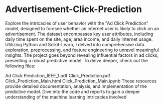 # Advertisement-Click-Prediction
Explore the intricacies of user behavior with the "Ad Click Prediction" model, designed to foresee whether an internet user is likely to click on an advertisement. The dataset encompasses key user attributes, including daily time spent on the site, age, area income, and daily internet usage. Utilizing Python and Scikit-Learn, I delved into comprehensive data exploration, preprocessing, and feature engineering to unravel meaningful insights. The project goes beyond revealing influential factors in ad clicks, presenting a robust predictive model. To delve deeper, check out the following files:

Ad Click Prediction_IEEE_1.pdf
Click_Prediction.pdf
Click_Prediction_Main.html
Click_Prediction_Main.ipynb
These resources provide detailed documentation, analysis, and implementation of the predictive model. Dive into the code and reports to gain a deeper understanding of the machine learning intricacies involved
